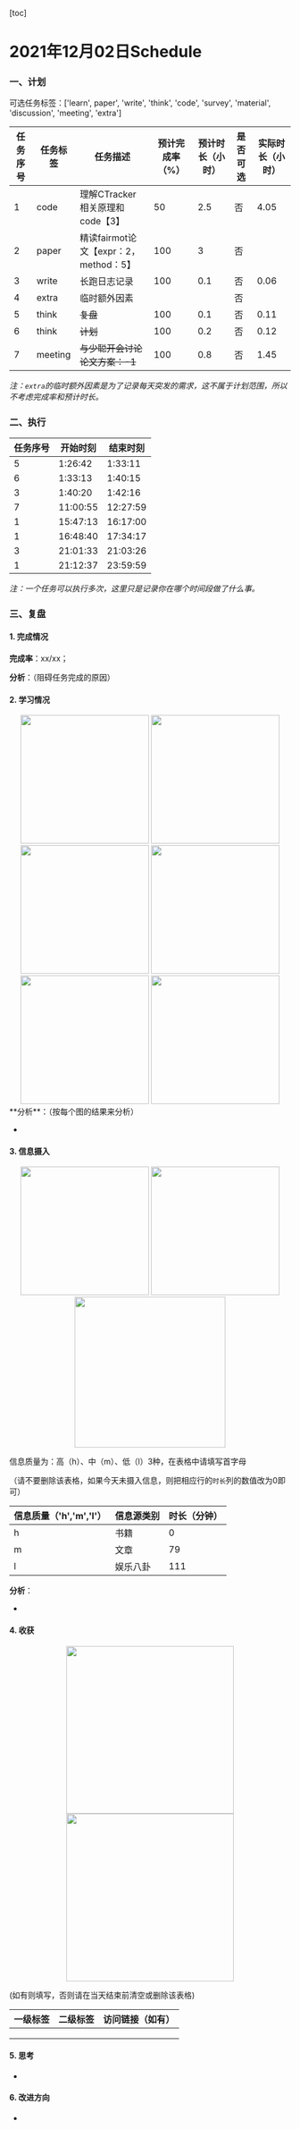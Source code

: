 [toc]

# 2021年12月02日Schedule

### 一、计划

可选任务标签：['learn', paper', 'write', 'think', 'code', 'survey', 'material', 'discussion', 'meeting', 'extra']

| 任务序号 | 任务标签 | 任务描述                              | 预计完成率（%） | 预计时长（小时） | 是否可选 | 实际时长（小时） |
| -------- | -------- | ------------------------------------- | --------------- | ---------------- | -------- | ---------------- |
|1|code|理解CTracker相关原理和code【3】|50|2.5|否|4.05|
| 2        | paper    | 精读fairmot论文【expr：2，method：5】 | 100             | 3                | 否       |                  |
|3|write|长跑日志记录|100|0.1|否|0.06|
| 4        | extra    | 临时额外因素                          |                 |                  | 否       |                  |
|5|think|~~复盘~~|100|0.1|否|0.11|
|6|think|~~计划~~|100|0.2|否|0.12|
|7|meeting|~~与少聪开会讨论论文方案：-1~~|100|0.8|否|1.45|

*注：`extra`的临时额外因素是为了记录每天突发的需求，这不属于计划范围，所以不考虑完成率和预计时长。*

### 二、执行

| 任务序号 | 开始时刻 | 结束时刻 |
| -------- | -------- | -------- |
| 5        | 1:26:42  | 1:33:11  |
| 6        | 1:33:13  | 1:40:15  |
| 3        | 1:40:20  | 1:42:16  |
| 7        | 11:00:55 | 12:27:59 |
| 1        | 15:47:13 | 16:17:00 |
| 1        | 16:48:40 | 17:34:17 |
| 3        | 21:01:33 | 21:03:26 |
| 1        | 21:12:37 | 23:59:59 |

*注：一个任务可以执行多次，这里只是记录你在哪个时间段做了什么事。*

### 三、复盘

#### 1. 完成情况

**完成率**：xx/xx；

**分析**：（阻碍任务完成的原因）


#### 2. 学习情况
<center class='half'>
<img src='https://gitee.com/holmescao/figure-bed/raw/master/img/2021-12-03_16-39-34_Figure1-activate-bar-20211202_20211202.png' width='230;' />
<img src='https://gitee.com/holmescao/figure-bed/raw/master/img/2021-12-03_16-39-46_Figure2-activate-waterfall-20211126_20211202.png' width='230;' />
<img src='https://gitee.com/holmescao/figure-bed/raw/master/img/2021-12-03_16-39-50_Figure3-activate-bar-20211103_20211202.png' width='230;' />
<img src='https://gitee.com/holmescao/figure-bed/raw/master/img/2021-12-03_16-39-53_Figure4-investment-pie-20211103_20211202.png' width='230;' />
<img src='https://gitee.com/holmescao/figure-bed/raw/master/img/2021-12-03_16-39-56_Figure5-activate-brokenbarh-20211126_20211202.png' width='230;' />
<img src='https://gitee.com/holmescao/figure-bed/raw/master/img/2021-12-03_16-40-01_Figure6-activate-predict-bar-20211202_20211202.png' width='230;' />
</center>
**分析**：（按每个图的结果来分析）

- 

#### 3. 信息摄入
<center class='half'>
<img src='https://gitee.com/holmescao/figure-bed/raw/master/img/2021-12-03_16-40-07_Figure1-dayinformation-pie-20211202_20211202.png' width='230;' />
<img src='https://gitee.com/holmescao/figure-bed/raw/master/img/2021-12-03_16-40-10_Figure2-dayinformation-stackbar-20211202_20211202.png' width='230;' />
<img src='https://gitee.com/holmescao/figure-bed/raw/master/img/2021-12-03_16-40-13_Figure3-monthinformation-stackbar-20211103_20211202.png' width='270;' />
</center>

信息质量为：高（h）、中（m）、低（l）3种，在表格中请填写首字母

（请不要删除该表格，如果今天未摄入信息，则把相应行的`时长`列的数值改为0即可）

| 信息质量（'h','m','l'） | 信息源类别 | 时长（分钟） |
| ----------------------- | ---------- | ------------ |
| h                       | 书籍       | 0            |
| m                       | 文章       | 79           |
| l                       | 娱乐八卦   | 111          |

**分析**：

- 

#### 4. 收获
<center class='half'>
<img src='https://gitee.com/holmescao/figure-bed/raw/master/img/2021-12-03_16-40-20_Figure1-harvest-cloud-20201203_20211202.png' width='300;' />
<img src='https://gitee.com/holmescao/figure-bed/raw/master/img/2021-12-03_16-40-25_Figure2-harvest-vbar-20201203_20211202.png' width='300;' />
</center>

(如有则填写，否则请在当天结束前清空或删除该表格)

| 一级标签 | 二级标签 | 访问链接（如有） |
| -------- | -------- | ---------------- |
|          |          |                  |
|          |          |                  |
|          |          |                  |

#### 5. 思考

- 

#### 6. 改进方向

- 